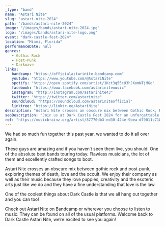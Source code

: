 ```yaml
---
_type: "band"
name: "Astari Nite"
slug: "astari-nite-2024"
path: "/bands/astari-nite-2024"
image: "/images/bands/astari-nite-2024.jpg"
logo: "/images/bands/astari-nite-logo.png"
event: "dark-castle-fest-2024"
location: "Miami, Florida"
performanceDate: null
genres:
   - Gothic Rock
   - Post-Punk
   - Darkwave
links:
   bandcamp: "https://officialastarinite.bandcamp.com"
   youtube: "https://www.youtube.com/@AstariNite"
   spotify: "https://open.spotify.com/artist/1Kct3q55cU3hJXomNTjMGo"
   facebook: "https://www.facebook.com/astarinitemusic"
   instagram: "http://instagram.com/astarinite43"
   twitter: "https://twitter.com/astarinite"
   soundcloud: "https://soundcloud.com/astariniteofficial"
   linktree: "https://linktr.ee/AstariNite"
description: "Astari Nite crosses an obscure mix between Gothic Rock, Post-Punk and Darkwave, exploring themes of death, love, and the occult."
seoDescription: "Join us at Dark Castle Fest 2024 for an unforgettable experience with Astari Nite! Witness the magic of their flawless musicianship and excellently crafted songs that blend gothic rock and post-punk.If you haven't seen them live, you're missing out on one of the absolute best touring bands today."
ref: "https://musicbrainz.org/artist/87770db3-ed30-424e-9bea-d79011c7189e"
---
```


We had so much fun together this past year, we wanted to do it all over again.

These guys are amazing and if you haven’t seen them live, you should. One of the absolute best bands touring today.
Flawless musicians, the lot of them and excellently crafted songs to boot.

Astari Nite crosses an obscure mix between gothic rock and post-punk, exploring themes of death, love and the occult.
We enjoy their company as well as their music because they love puppies, creativity and the esoteric arts just like we do and they have a fine understanding that love is the law.

One of the coolest things about Dark Castle is that we all hang out together and you can too!

Check out Astari Nite on Bandcamp or wherever you choose to listen to music.
They can be found on all of the usual platforms.
Welcome back to Dark Castle Astari Nite, we’re excited to see you again!
